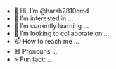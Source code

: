 - 👋 Hi, I’m @harsh2810cmd
- 👀 I’m interested in ...
- 🌱 I’m currently learning ...
- 💞️ I’m looking to collaborate on ...
- 📫 How to reach me ...
- 😄 Pronouns: ...
- ⚡ Fun fact: ...

<!---
harsh2810cmd/harsh2810cmd is a ✨ special ✨ repository because its `README.md` (this file) appears on your GitHub profile.
You can click the Preview link to take a look at your changes.
--->
